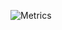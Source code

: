 ![Metrics](https://metrics.lecoq.io/towan912?template=classic&base.indepth=true&repositories.forks=true&base.header=0&base.repositories=0&base.metadata=0&lines=1&wakatime=1&traffic=1&habits=1&base.indepth=true&base.hireable=false&habits.from=200&habits.days=14&habits.facts=true&habits.charts=true&habits.charts.type=classic&habits.trim=false&wakatime.days=30&wakatime.sections=time%2C%20editors%2C%20os&wakatime.limit=5&wakatime.url=https%3A%2F%2Fwakatime.com&wakatime.user=current&wakatime.languages.other=false&wakatime.repositories.visibility=all&config.timezone=Asia%2FTokyo&config.twemoji=true&config.octicon=true&config.display=columns)
